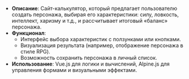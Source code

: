  
- **Описание**: Сайт-калькулятор, который предлагает пользователю создать персонажа, выбирая его характеристики: силу, ловкость, интеллект, харизму и т.д., и рассчитывает итоговый «баланс» персонажа.
- **Функционал**:
    - Интерфейс выбора характеристик с ползунками или кнопками.
    - Визуализация результата (например, отображение персонажа в стиле RPG).
    - Возможность сохранить персонажа в личный список.
- **Использование**: Vue.js для логики и вычислений, Alpine.js для управления формами и визуальными эффектами.